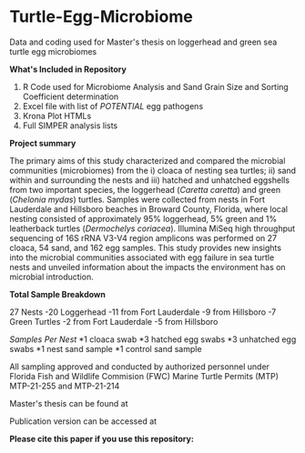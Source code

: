 # Turtle-Egg-Microbiome
Data and coding used for Master's thesis on loggerhead and green sea turtle egg microbiomes

**What's Included in Repository**
1. R Code used for Microbiome Analysis and Sand Grain Size and Sorting Coefficient determination
2. Excel file with list of _POTENTIAL_ egg pathogens
3. Krona Plot HTMLs
4. Full SIMPER analysis lists

**Project summary**

The primary aims of this study characterized and compared the microbial communities (microbiomes) from the i) cloaca of nesting sea turtles; ii) sand within and surrounding the nests and iii) hatched and unhatched eggshells from two important species, the loggerhead (_Caretta caretta_) and green (_Chelonia mydas_) turtles. Samples were collected from nests in Fort Lauderdale and Hillsboro beaches in Broward County, Florida, where local nesting consisted of approximately 95% loggerhead, 5% green and 1% leatherback turtles (_Dermochelys coriacea_). Illumina MiSeq high throughput sequencing of 16S rRNA V3-V4 region amplicons was performed on 27 cloaca, 54 sand, and 162 egg samples. This study provides new insights into the microbial communities associated with egg failure in sea turtle nests and unveiled information about the impacts the environment has on microbial introduction.

**Total Sample Breakdown**

27 Nests
-20 Loggerhead
  -11 from Fort Lauderdale
  -9 from Hillsboro
-7 Green Turtles
  -2 from Fort Lauderdale
  -5 from Hillsboro

_Samples Per Nest_
*1 cloaca swab
*3 hatched egg swabs
*3 unhatched egg swabs
*1 nest sand sample
*1 control sand sample

All sampling approved and conducted by authorized personnel under Florida Fish and Wildlife Commision (FWC) Marine Turtle Permits (MTP) MTP-21-255 and MTP-21-214

Master's thesis can be found at 

Publication version can be accessed at

**Please cite this paper if you use this repository:**
